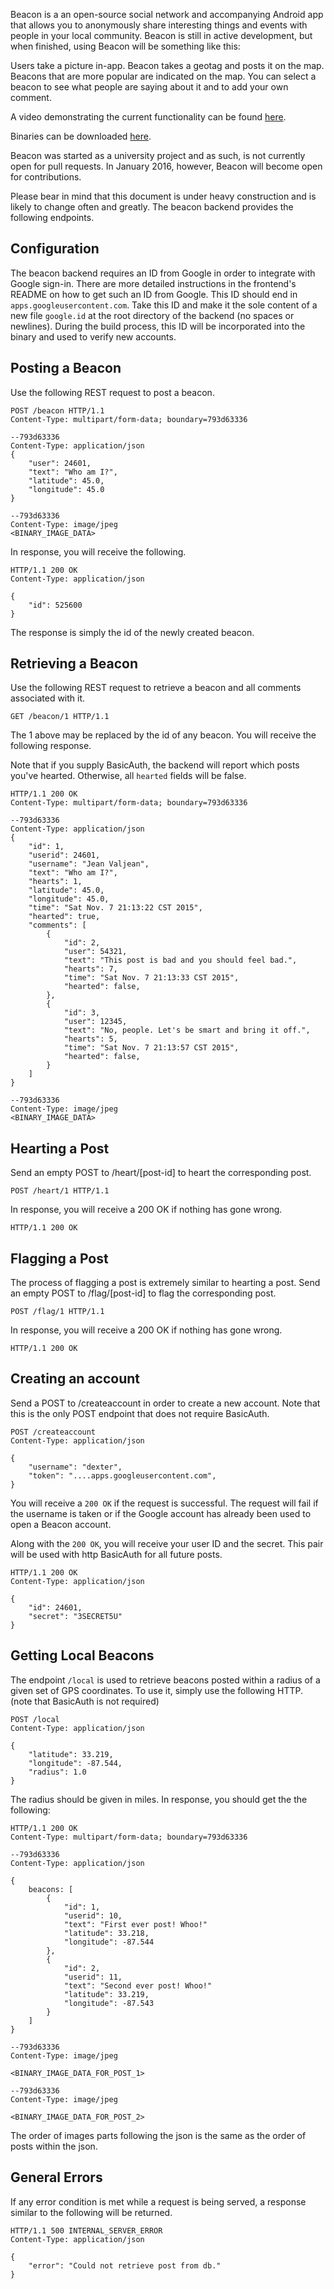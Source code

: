 Beacon is a an open-source social network and accompanying Android app that
allows you to anonymously share interesting things and events with people in
your local community. Beacon is still in active development, but when finished,
using Beacon will be something like this:

Users take a picture in-app. Beacon takes a geotag and posts it on the map.
Beacons that are more popular are indicated on the map. You can select a beacon
to see what people are saying about it and to add your own comment.

A video demonstrating the current functionality can be found
[here](https://www.youtube.com/watch?v=KVeSS2WxJBo).

Binaries can be downloaded [here](http://bin.gnossen.com/beacon-backend/).

Beacon was started as a university project and as such, is not currently open
for pull requests. In January 2016, however, Beacon will become open for
contributions.

Please bear in mind that this document is under heavy
construction and is likely to change often and greatly.
The beacon backend provides the following endpoints.

## Configuration

The beacon backend requires an ID from Google in order to
integrate with Google sign-in. There are more detailed
instructions in the frontend's README on how to get such an
ID from Google. This ID should end in 
```apps.googleusercontent.com```. Take this ID and make it
the sole content of a new file ```google.id``` at the root
directory of the backend (no spaces or newlines). During the
build process, this ID will be incorporated into the binary
and used to verify new accounts.

## Posting a Beacon

Use the following REST request to post a beacon.

```http
POST /beacon HTTP/1.1
Content-Type: multipart/form-data; boundary=793d63336

--793d63336
Content-Type: application/json
{
    "user": 24601,
    "text": "Who am I?",
    "latitude": 45.0,
    "longitude": 45.0
}

--793d63336
Content-Type: image/jpeg
<BINARY_IMAGE_DATA>
```

In response, you will receive the following.
```http
HTTP/1.1 200 OK
Content-Type: application/json

{
    "id": 525600
}
```
The response is simply the id of the newly created beacon.

## Retrieving a Beacon

Use the following REST request to retrieve a beacon and
all comments associated with it.

```http
GET /beacon/1 HTTP/1.1
```

The 1 above may be replaced by the id of any beacon.
You will receive the following response.

Note that if you supply BasicAuth, the backend will
report which posts you've hearted. Otherwise, all
```hearted``` fields will be false.

```http
HTTP/1.1 200 OK
Content-Type: multipart/form-data; boundary=793d63336

--793d63336
Content-Type: application/json
{
    "id": 1,
    "userid": 24601,
    "username": "Jean Valjean",
    "text": "Who am I?",
    "hearts": 1,
    "latitude": 45.0,
    "longitude": 45.0,
    "time": "Sat Nov. 7 21:13:22 CST 2015",
    "hearted": true,
    "comments": [
        {
            "id": 2,
            "user": 54321,
            "text": "This post is bad and you should feel bad.",
            "hearts": 7,
            "time": "Sat Nov. 7 21:13:33 CST 2015",
            "hearted": false,
        },
        {
            "id": 3,
            "user": 12345,
            "text": "No, people. Let's be smart and bring it off.",
            "hearts": 5,
            "time": "Sat Nov. 7 21:13:57 CST 2015",
            "hearted": false,
        }
    ]
}

--793d63336
Content-Type: image/jpeg
<BINARY_IMAGE_DATA>
```

## Hearting a Post

Send an empty POST to /heart/[post-id] to heart the corresponding
post.

```http
POST /heart/1 HTTP/1.1 
```

In response, you will receive a 200 OK if nothing has gone wrong.

```http
HTTP/1.1 200 OK
```

## Flagging a Post

The process of flagging a post is extremely similar to hearting
a post.
Send an empty POST to /flag/[post-id] to flag the corresponding
post.

```http
POST /flag/1 HTTP/1.1 
```

In response, you will receive a 200 OK if nothing has gone wrong.

```http
HTTP/1.1 200 OK
```

## Creating an account

Send a POST to /createaccount in order to create a new account.
Note that this is the only POST endpoint that does not require
BasicAuth.

```http
POST /createaccount
Content-Type: application/json

{
    "username": "dexter",
    "token": "....apps.googleusercontent.com",
}
```

You will receive a ``200 OK`` if the request is successful.
The request will fail if the username is taken or if the Google
account has already been used to open a Beacon account.

Along with the ```200 OK```, you will receive your user ID
and the secret. This pair will be used with http BasicAuth
for all future posts.

```http
HTTP/1.1 200 OK
Content-Type: application/json

{
    "id": 24601,
    "secret": "3SECRET5U"
}
```

## Getting Local Beacons
The endpoint ```/local``` is used to retrieve beacons posted within
a radius of a given set of GPS coordinates. To use it, simply use
the following HTTP. (note that BasicAuth is not required)

```http
POST /local
Content-Type: application/json

{
    "latitude": 33.219,
    "longitude": -87.544,
    "radius": 1.0
}
```

The radius should be given in miles. In response, you should get the
the following:

```http
HTTP/1.1 200 OK
Content-Type: multipart/form-data; boundary=793d63336

--793d63336
Content-Type: application/json

{
    beacons: [
        {
            "id": 1,
            "userid": 10,
            "text": "First ever post! Whoo!"
            "latitude": 33.218,
            "longitude": -87.544
        },
        {
            "id": 2,
            "userid": 11,
            "text": "Second ever post! Whoo!"
            "latitude": 33.219,
            "longitude": -87.543
        }
    ]
}

--793d63336
Content-Type: image/jpeg

<BINARY_IMAGE_DATA_FOR_POST_1>

--793d63336
Content-Type: image/jpeg

<BINARY_IMAGE_DATA_FOR_POST_2>
```

The order of images parts following the json is the same as the
order of posts within the json.

## General Errors
If any error condition is met while a request is being served, a
response similar to the following will be returned.

```http
HTTP/1.1 500 INTERNAL_SERVER_ERROR
Content-Type: application/json

{
    "error": "Could not retrieve post from db."
}
```
